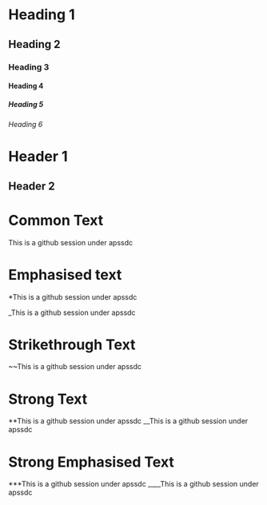 # Heading 1
## Heading 2
### Heading 3
#### Heading 4
##### Heading 5
###### Heading 6

Header 1
==========

Header 2
----------


Common Text
============

This is a github session under apssdc


Emphasised text
================
*This is a github session under apssdc

_This is a github session under apssdc


Strikethrough Text
====================
~~This is a github session under apssdc


Strong Text
============
**This is a github session under apssdc
__This is a github session under apssdc


Strong Emphasised Text
=========================
***This is a github session under apssdc
____This is a github session under apssdc


